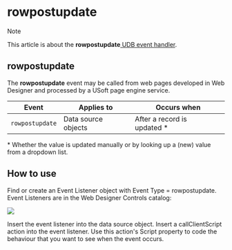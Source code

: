 # rowpostupdate



> [!NOTE]
> This article is about the **rowpostupdate**[ UDB event handler](/docs/Web%20and%20app%20UIs/UDB%20Events).

## **rowpostupdate**

The **rowpostupdate** event may be called from web pages developed in Web Designer and processed by a USoft page engine service.

|**Event**|**Applies to**|**Occurs when**|
|--------|--------|--------|
|`rowpostupdate`|Data source objects|After a record is updated *|



* Whether the value is updated manually or by looking up a (new) value from a dropdown list.

## How to use

Find or create an Event Listener object with Event Type = rowpostupdate. Event Listeners are in the Web Designer Controls catalog:

![](/api/Web%20and%20app%20UIs/UDB%20Events/assets/ff8672be-ff07-426e-ba7e-0ecf37444b63.png)

Insert the event listener into the data source object. Insert a callClientScript action into the event listener. Use this action's Script property to code the behaviour that you want to see when the event occurs.
